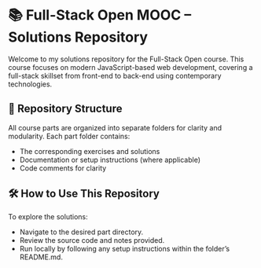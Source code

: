 # 📚 Full-Stack Open MOOC – Solutions Repository
Welcome to my solutions repository for the Full-Stack Open course.
This course focuses on modern JavaScript-based web development, covering a full-stack skillset from front-end to back-end using contemporary technologies.

## 📁 Repository Structure
All course parts are organized into separate folders for clarity and modularity. Each part folder contains:

- The corresponding exercises and solutions
- Documentation or setup instructions (where applicable)
- Code comments for clarity

## 🛠️ How to Use This Repository
To explore the solutions:

- Navigate to the desired part directory.
- Review the source code and notes provided.
- Run locally by following any setup instructions within the folder’s README.md.
